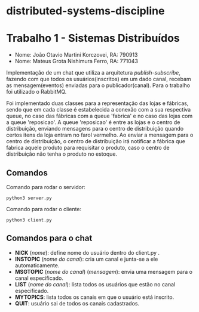 # distributed-systems-discipline

# Trabalho 1 - Sistemas Distribuídos

- Nome: João Otavio Martini Korczovei, RA: 790913
- Nome: Mateus Grota Nishimura Ferro, RA: 771043

Implementação de um chat que utiliza a arquitetura *publish-subscribe*, fazendo com que todos os usuários(inscritos) em um dado canal, recebam as mensagem(eventos) enviadas para o publicador(canal). Para o trabalho foi utilizado o RabbitMQ.

Foi implementado duas classes para a representação das lojas e fábricas, sendo que em cada classe é estabelecida a conexão com a sua respectiva queue, no caso das fábricas com a queue 'fabrica' e no caso das lojas com a queue 'reposicao'. A queue 'reposicao' é entre as lojas e o centro de distribuição, enviando mensagens para o centro de distribuição quando certos itens da loja entram no farol vermelho. Ao enviar a mensagem para o centro de distribuição, o centro de distribuição irá notificar a fábrica que fabrica aquele produto para requisitar o produto, caso o centro de distribuição não tenha o produto no estoque.

## Comandos

Comando para rodar o servidor:

    python3 server.py
Comando para rodar o cliente:

    python3 client.py

## Comandos para o chat
- **NICK** (*nome*): define nome do usuário dentro do client.py .
- **INSTOPIC** (*nome do canal*): cria um canal e junta-se a ele automaticamente.
- **MSGTOPIC** (*nome do canal*) (*mensagem*): envia uma mensagem para o canal especificado.
- **LIST** (*nome do canal*): lista todos os usuários que estão no canal especificado.
- **MYTOPICS**: lista todos os canais em que o usuário está inscrito.
- **QUIT**: usuário sai de todos os canais cadastrados.
